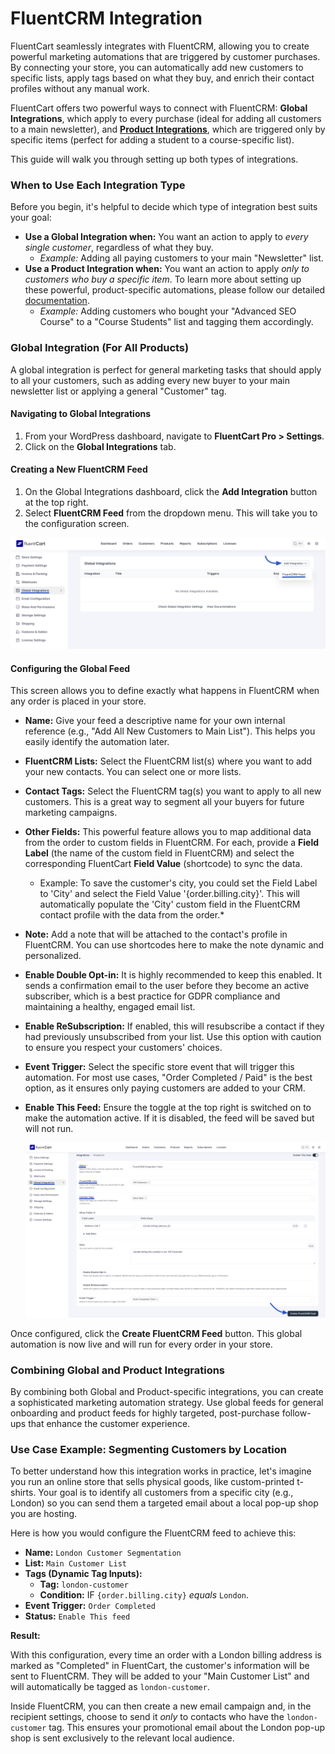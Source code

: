# FluentCRM Integration

FluentCart seamlessly integrates with FluentCRM, allowing you to create powerful marketing automations that are triggered by customer purchases. By connecting your store, you can automatically add new customers to specific lists, apply tags based on what they buy, and enrich their contact profiles without any manual work.

FluentCart offers two powerful ways to connect with FluentCRM: **Global Integrations**, which apply to every purchase (ideal for adding all customers to a main newsletter), and [**Product Integrations**](/guide/product-types-creation/managing-product-integrations.md), which are triggered only by specific items (perfect for adding a student to a course-specific list).

This guide will walk you through setting up both types of integrations.

### When to Use Each Integration Type

Before you begin, it's helpful to decide which type of integration best suits your goal:

* **Use a Global Integration when:** You want an action to apply to *every single customer*, regardless of what they buy.
    * *Example:* Adding all paying customers to your main "Newsletter" list.
* **Use a Product Integration when:** You want an action to apply *only to customers who buy a specific item*. To learn more about setting up these powerful, product-specific automations, please follow our detailed [documentation](/guide/product-types-creation/managing-product-integrations.md).
    * *Example:* Adding customers who bought your "Advanced SEO Course" to a "Course Students" list and tagging them accordingly.


### Global Integration (For All Products)

A global integration is perfect for general marketing tasks that should apply to all your customers, such as adding every new buyer to your main newsletter list or applying a general "Customer" tag.

#### Navigating to Global Integrations

1.  From your WordPress dashboard, navigate to **FluentCart Pro > Settings**.
2.  Click on the **Global Integrations** tab.

#### Creating a New FluentCRM Feed

1.  On the Global Integrations dashboard, click the **Add Integration** button at the top right.
2.  Select **FluentCRM Feed** from the dropdown menu. This will take you to the configuration screen.

  ![Screenshot of Fluentcrm Integration Page](/guide/public/images/Integrations/fluentcrm/add-integration.png)

#### Configuring the Global Feed

This screen allows you to define exactly what happens in FluentCRM when any order is placed in your store.

* **Name:** Give your feed a descriptive name for your own internal reference (e.g., "Add All New Customers to Main List"). This helps you easily identify the automation later.
* **FluentCRM Lists:** Select the FluentCRM list(s) where you want to add your new contacts. You can select one or more lists.
* **Contact Tags:** Select the FluentCRM tag(s) you want to apply to all new customers. This is a great way to segment all your buyers for future marketing campaigns.
* **Other Fields:** This powerful feature allows you to map additional data from the order to custom fields in FluentCRM. For each, provide a **Field Label** (the name of the custom field in FluentCRM) and select the corresponding FluentCart **Field Value** (shortcode) to sync the data.
    * Example: To save the customer's city, you could set the Field Label to 'City' and select the Field Value '{order.billing.city}'. This will automatically populate the 'City' custom field in the FluentCRM contact profile with the data from the order.*
* **Note:** Add a note that will be attached to the contact's profile in FluentCRM. You can use shortcodes here to make the note dynamic and personalized.
* **Enable Double Opt-in:** It is highly recommended to keep this enabled. It sends a confirmation email to the user before they become an active subscriber, which is a best practice for GDPR compliance and maintaining a healthy, engaged email list.
* **Enable ReSubscription:** If enabled, this will resubscribe a contact if they had previously unsubscribed from your list. Use this option with caution to ensure you respect your customers' choices.
* **Event Trigger:** Select the specific store event that will trigger this automation. For most use cases, "Order Completed / Paid" is the best option, as it ensures only paying customers are added to your CRM.
* **Enable This Feed:** Ensure the toggle at the top right is switched on to make the automation active. If it is disabled, the feed will be saved but will not run.

  ![Screenshot of Fluentcrm Integration Feed Page](/guide/public/images/Integrations/fluentcrm/fluentcrm-integration-feed.png)

Once configured, click the **Create FluentCRM Feed** button. This global automation is now live and will run for every order in your store.

### Combining Global and Product Integrations

By combining both Global and Product-specific integrations, you can create a sophisticated marketing automation strategy. Use global feeds for general onboarding and product feeds for highly targeted, post-purchase follow-ups that enhance the customer experience.

### Use Case Example: Segmenting Customers by Location

To better understand how this integration works in practice, let's imagine you run an online store that sells physical goods, like custom-printed t-shirts. Your goal is to identify all customers from a specific city (e.g., London) so you can send them a targeted email about a local pop-up shop you are hosting.

Here is how you would configure the FluentCRM feed to achieve this:

* **Name:** `London Customer Segmentation`
* **List:** `Main Customer List`
* **Tags (Dynamic Tag Inputs):**
    * **Tag:** `london-customer`
    * **Condition:** IF `{order.billing.city}` *equals* `London`.
* **Event Trigger:** `Order Completed`
* **Status:** `Enable This feed`

**Result:**

With this configuration, every time an order with a London billing address is marked as "Completed" in FluentCart, the customer's information will be sent to FluentCRM. They will be added to your "Main Customer List" and will automatically be tagged as `london-customer`.

Inside FluentCRM, you can then create a new email campaign and, in the recipient settings, choose to send it *only* to contacts who have the `london-customer` tag. This ensures your promotional email about the London pop-up shop is sent exclusively to the relevant local audience.
